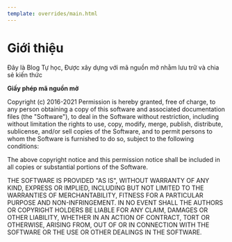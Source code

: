 ```yaml
---
template: overrides/main.html
---
```


# Giới thiệu
Đây là Blog Tự học,
Được xây dựng với mã nguồn mở nhằm lưu trữ và chia sẻ kiến thức

**Giấy phép mã nguồn mở**

Copyright (c) 2016-2021 
Permission is hereby granted, free of charge, to any person obtaining a copy
of this software and associated documentation files (the "Software"), to
deal in the Software without restriction, including without limitation the
rights to use, copy, modify, merge, publish, distribute, sublicense, and/or
sell copies of the Software, and to permit persons to whom the Software is
furnished to do so, subject to the following conditions:

The above copyright notice and this permission notice shall be included in
all copies or substantial portions of the Software.

THE SOFTWARE IS PROVIDED "AS IS", WITHOUT WARRANTY OF ANY KIND, EXPRESS OR
IMPLIED, INCLUDING BUT NOT LIMITED TO THE WARRANTIES OF MERCHANTABILITY,
FITNESS FOR A PARTICULAR PURPOSE AND NON-INFRINGEMENT. IN NO EVENT SHALL THE
AUTHORS OR COPYRIGHT HOLDERS BE LIABLE FOR ANY CLAIM, DAMAGES OR OTHER
LIABILITY, WHETHER IN AN ACTION OF CONTRACT, TORT OR OTHERWISE, ARISING
FROM, OUT OF OR IN CONNECTION WITH THE SOFTWARE OR THE USE OR OTHER DEALINGS
IN THE SOFTWARE.

